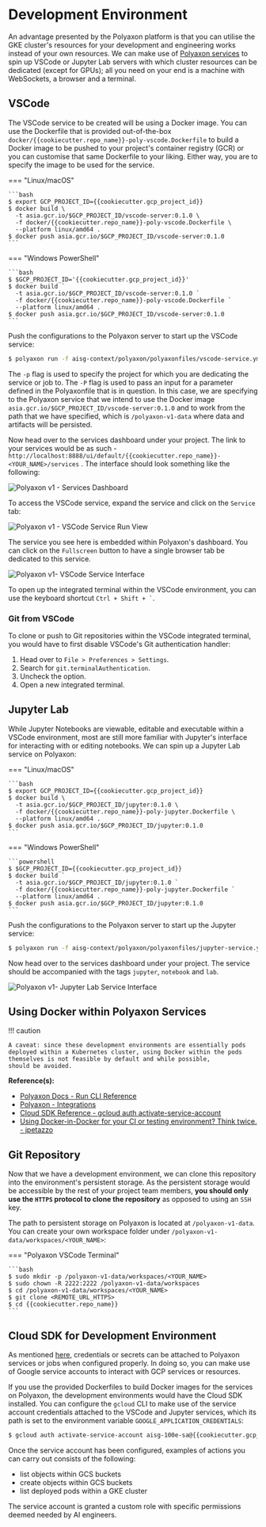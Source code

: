 # Development Environment

An advantage presented by the Polyaxon platform is that you can utilise
the GKE cluster's resources for your development and engineering works
instead of your own resources. We can make use of
[Polyaxon services](https://polyaxon.com/docs/experimentation/services/)
to spin up VSCode or Jupyter Lab servers with which cluster resources
can be dedicated (except for GPUs);
all you need on your end is a machine with WebSockets,
a browser and a terminal.

## VSCode

The VSCode service to be created will be using a Docker image. You
can use the Dockerfile that is provided out-of-the-box
`docker/{{cookiecutter.repo_name}}-poly-vscode.Dockerfile` to build a
Docker image to be pushed to your project's container registry (GCR) or
you can customise that same Dockerfile to your liking. Either way, you
are to specify the image to be used for the service.

=== "Linux/macOS"

    ```bash
    $ export GCP_PROJECT_ID={{cookiecutter.gcp_project_id}}
    $ docker build \
      -t asia.gcr.io/$GCP_PROJECT_ID/vscode-server:0.1.0 \
      -f docker/{{cookiecutter.repo_name}}-poly-vscode.Dockerfile \
      --platform linux/amd64 .
    $ docker push asia.gcr.io/$GCP_PROJECT_ID/vscode-server:0.1.0
    ```

=== "Windows PowerShell"

    ```bash
    $ $GCP_PROJECT_ID='{{cookiecutter.gcp_project_id}}'
    $ docker build `
      -t asia.gcr.io/$GCP_PROJECT_ID/vscode-server:0.1.0 `
      -f docker/{{cookiecutter.repo_name}}-poly-vscode.Dockerfile `
      --platform linux/amd64 .
    $ docker push asia.gcr.io/$GCP_PROJECT_ID/vscode-server:0.1.0
    ```

Push the configurations to the Polyaxon server to start up the VSCode
service:

```bash
$ polyaxon run -f aisg-context/polyaxon/polyaxonfiles/vscode-service.yml -P DOCKER_IMAGE="asia.gcr.io/$GCP_PROJECT_ID/vscode-server:0.1.0" -P WORKING_DIR="/polyaxon-v1-data" -p {{cookiecutter.repo_name}}-<YOUR_NAME>
```

The `-p` flag is used to specify the project for which you are
dedicating the service or job to.
The `-P` flag is used to pass an input for a parameter defined in the
Polyaxonfile that is in question. In this case, we are specifying to the
Polyaxon service that we intend to use the Docker image
`asia.gcr.io/$GCP_PROJECT_ID/vscode-server:0.1.0` and to
work from the path that we have
specified, which is `/polyaxon-v1-data` where data and artifacts will
be persisted.

Now head over to the services dashboard under your project. The link to
your services would be as such -
`http://localhost:8888/ui/default/{{cookiecutter.repo_name}}-<YOUR_NAME>/services`
. The interface should look something like the following:

![Polyaxon v1 - Services Dashboard](../assets/screenshots/polyaxon-v1-services-dashboard.png)

To access the VSCode service, expand the service and click on the
`Service` tab:

![Polyaxon v1 - VSCode Service Run View](../assets/screenshots/polyaxon-v1-vscode-service-run-view.png)

The service you see here is embedded within Polyaxon's dashboard.
You can
click on the `Fullscreen` button to have a single browser tab be
dedicated to this service.

![Polyaxon v1- VSCode Service Interface](../assets/screenshots/polyaxon-v1-vscode-service-interface.png)

To open up the integrated terminal within the VSCode environment, you
can use the keyboard shortcut <code>Ctrl + Shift + `</code>.

### Git from VSCode

To clone or push to Git repositories within the VSCode integrated
terminal, you would have to first disable VSCode's Git authentication
handler:

1. Head over to `File > Preferences > Settings`.
2. Search for `git.terminalAuthentication`.
3. Uncheck the option.
4. Open a new integrated terminal.

## Jupyter Lab

While Jupyter Notebooks are viewable, editable and executable within
a VSCode environment, most are still more familiar with Jupyter's
interface for interacting with or editing notebooks. We can spin up
a Jupyter Lab service on Polyaxon:

=== "Linux/macOS"

    ```bash
    $ export GCP_PROJECT_ID={{cookiecutter.gcp_project_id}}
    $ docker build \
      -t asia.gcr.io/$GCP_PROJECT_ID/jupyter:0.1.0 \
      -f docker/{{cookiecutter.repo_name}}-poly-jupyter.Dockerfile \
      --platform linux/amd64 .
    $ docker push asia.gcr.io/$GCP_PROJECT_ID/jupyter:0.1.0
    ```

=== "Windows PowerShell"

    ```powershell
    $ $GCP_PROJECT_ID={{cookiecutter.gcp_project_id}}
    $ docker build `
      -t asia.gcr.io/$GCP_PROJECT_ID/jupyter:0.1.0 `
      -f docker/{{cookiecutter.repo_name}}-poly-jupyter.Dockerfile `
      --platform linux/amd64 .
    $ docker push asia.gcr.io/$GCP_PROJECT_ID/jupyter:0.1.0
    ```

Push the configurations to the Polyaxon server to start up the Jupyter
service:

```bash
$ polyaxon run -f aisg-context/polyaxon/polyaxonfiles/jupyter-service.yml -P DOCKER_IMAGE="asia.gcr.io/$GCP_PROJECT_ID/jupyter:0.1.0" -P WORKING_DIR="/polyaxon-v1-data" -p {{cookiecutter.repo_name}}-<YOUR_NAME>
```

Now head over to the services dashboard under your project.
The service should be accompanied with the tags `jupyter`,
`notebook` and `lab`.

![Polyaxon v1- Jupyter Lab Service Interface](../assets/screenshots/polyaxon-v1-jupyter-service-interface.png)

## Using Docker within Polyaxon Services

!!! caution

    A caveat: since these development environments are essentially pods
    deployed within a Kubernetes cluster, using Docker within the pods
    themselves is not feasible by default and while possible,
    should be avoided.

__Reference(s):__

- [Polyaxon Docs - Run CLI Reference](https://polyaxon.com/docs/core/cli/run/)
- [Polyaxon - Integrations](https://polyaxon.com/integrations/)
- [Cloud SDK Reference - gcloud auth activate-service-account](https://cloud.google.com/sdk/gcloud/reference/auth/activate-service-account)
- [Using Docker-in-Docker for your CI or testing environment? Think twice. - jpetazzo](https://jpetazzo.github.io/2015/09/03/do-not-use-docker-in-docker-for-ci/)

## Git Repository

Now that we have a development environment, we can clone this repository
into the environment's persistent storage. As the persistent storage
would be accessible by the rest of your project team members, __you
should only use the `HTTPS` protocol to clone the repository__
as opposed to using an `SSH` key.

The path to persistent storage on Polyaxon is located at
`/polyaxon-v1-data`. You can create your own workspace folder under
`/polyaxon-v1-data/workspaces/<YOUR_NAME>`:

=== "Polyaxon VSCode Terminal"

    ```bash
    $ sudo mkdir -p /polyaxon-v1-data/workspaces/<YOUR_NAME>
    $ sudo chown -R 2222:2222 /polyaxon-v1-data/workspaces
    $ cd /polyaxon-v1-data/workspaces/<YOUR_NAME>
    $ git clone <REMOTE_URL_HTTPS>
    $ cd {{cookiecutter.repo_name}}
    ```

## Cloud SDK for Development Environment

As mentioned
[here](./03-mlops-components-platform.md#secrets-credentials-on-kubernetes),
credentials or secrets can be attached to Polyaxon services or jobs
when configured properly. In doing so, you can make use of Google
service accounts to interact with GCP services or resources.

If you use the provided Dockerfiles to build Docker images for the
services on Polyaxon, the development environments would have the
Cloud SDK installed.
You can configure the `gcloud` CLI to make use of the
service account credentials attached to the VSCode and Jupyter services,
which its path is set to the environment variable
`GOOGLE_APPLICATION_CREDENTIALS`:

```bash
$ gcloud auth activate-service-account aisg-100e-sa@{{cookiecutter.gcp_project_id}}.iam.gserviceaccount.com --key-file=$GOOGLE_APPLICATION_CREDENTIALS
```

Once the service account has been configured, examples of actions you
can carry out consists of the following:

- list objects within GCS buckets
- create objects within GCS buckets
- list deployed pods within a GKE cluster

The service account is granted a custom role with specific
permissions deemed needed by AI engineers.
